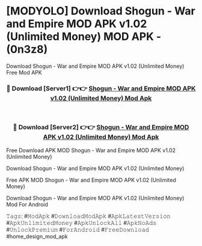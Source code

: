 # [MODYOLO] Download Shogun - War and Empire MOD APK v1.02 (Unlimited Money) MOD APK - (0n3z8)
Download Shogun - War and Empire MOD APK v1.02 (Unlimited Money) Free Mod APK

<div align="center">
<h3>🔴 Download [Server1] 👉👉 <a href="https://apk-comot.site?title=Shogun_-_War_and_Empire_MOD_APK_v1.02_(Unlimited_Money)">Shogun - War and Empire MOD APK v1.02 (Unlimited Money) Mod Apk</a></h3><br>

<h3>🔴 Download [Server2] 👉👉 <a href="https://apk-comot.site?title=Shogun_-_War_and_Empire_MOD_APK_v1.02_(Unlimited_Money)">Shogun - War and Empire MOD APK v1.02 (Unlimited Money) Mod Apk</a></h3>
</div>


Free Download APK MOD Shogun - War and Empire MOD APK v1.02 (Unlimited Money)

Download Shogun - War and Empire MOD APK v1.02 (Unlimited Money) 

Free APK MOD Shogun - War and Empire MOD APK v1.02 (Unlimited Money) 

Download Shogun - War and Empire MOD APK v1.02 (Unlimited Money) Mod For Android

𝚃𝚊𝚐𝚜: #𝙼𝚘𝚍𝙰𝚙𝚔 #𝙳𝚘𝚠𝚗𝚕𝚘𝚊𝚍𝙼𝚘𝚍𝙰𝚙𝚔 #𝙰𝚙𝚔𝙻𝚊𝚝𝚎𝚜𝚝𝚅𝚎𝚛𝚜𝚒𝚘𝚗 #𝙰𝚙𝚔𝚄𝚗𝚕𝚒𝚖𝚒𝚝𝚎𝚍𝙼𝚘𝚗𝚎𝚢 #𝙰𝚙𝚔𝚄𝚗𝚕𝚘𝚌𝚔𝙰𝚕𝚕 #𝙰𝚙𝚔𝙽𝚘𝙰𝚍𝚜 #𝚄𝚗𝚕𝚘𝚌𝚔𝙿𝚛𝚎𝚖𝚒𝚞𝚖 #𝙵𝚘𝚛𝙰𝚗𝚍𝚛𝚘𝚒𝚍 #𝙵𝚛𝚎𝚎𝙳𝚘𝚠𝚗𝚕𝚘𝚊𝚍 #home_design_mod_apk